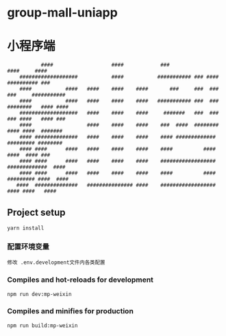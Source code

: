 <!--
 * @description:
 * @Author: chuyinlong
 * @Date: 2021-07-19 09:13:57
 * @LastEditors: latiao
 * @LastEditTime: 2022-01-18 14:30:40
 * 123
-->

# group-mall-uniapp

# 小程序端

               ####                   ####            ###                    ####     ####
        ###################           ####           ########### ### ####  ########## ###
        ####           ####   ####    ####    ####       ###     ###  ###    ###     ###########
        ####           ####   ####    ####    ####   ########### ###  ###   ########   #### ####
        ###################   ####    ####    ####     #######   ###  ###   ### ####   #### ###
        ####                  ####    ####    ####    ###  ####  ########  #### ####  #######
        #### ##############   ####    ####    ####    #### #############    ######### ########
        #### ####      ####   ####    ####    ####    ####          ####        ####  #### ###
        #### ####      ####   ####    ####    ####    ##################    #############  ####
        #### ####      ####   ####    ####    ####    ####          ####   ######### ####  ####
       ####  ##############   ############### ####    ##################        #### ####   ####

## Project setup

```
yarn install
```

### 配置环境变量

```
修改 .env.development文件内各类配置
```

### Compiles and hot-reloads for development

```
npm run dev:mp-weixin
```

### Compiles and minifies for production

```
npm run build:mp-weixin
```
